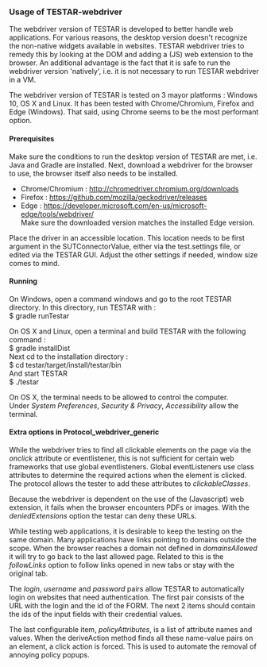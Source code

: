 ### Usage of TESTAR-webdriver

The webdriver version of TESTAR is developed to better handle web applications.
For various reasons, the desktop version doesn't recognize the non-native widgets available in websites.
TESTAR webdriver tries to remedy this by looking at the DOM and adding a (JS) web extension to the browser.
An additional advantage is the fact that it is safe to run the webdriver version 'natively',
i.e. it is not necessary to run TESTAR webdriver in a VM.

The webdriver version of TESTAR is tested on 3 mayor platforms : Windows 10, OS X and Linux.
It has been tested with Chrome/Chromium, Firefox and Edge (Windows).
That said, using Chrome seems to be the most performant option.

#### Prerequisites

Make sure the conditions to run the desktop version of TESTAR are met, i.e. Java and Gradle are installed.
Next, download a webdriver for the browser to use, the browser itself also needs to be installed.
- Chrome/Chromium : http://chromedriver.chromium.org/downloads
- Firefox : https://github.com/mozilla/geckodriver/releases
- Edge : https://developer.microsoft.com/en-us/microsoft-edge/tools/webdriver/  
  Make sure the downloaded version matches the installed Edge version.

Place the driver in an accessible location.
This location needs to be first argument in the SUTConnectorValue, either via the test.settings file,
or edited via the TESTAR GUI. Adjust the other settings if needed, window size comes to mind.

#### Running

On Windows, open a command windows and go to the root TESTAR directory.
In this directory, run TESTAR with :  
$ gradle runTestar

On OS X and Linux, open a terminal and build TESTAR with the following command :  
$ gradle installDist  
Next cd to the installation directory :  
$ cd testar/target/install/testar/bin  
And start TESTAR  
$ ./testar


On OS X, the terminal needs to be allowed to control the computer.  
Under _System Preferences_, _Security & Privacy_, _Accessibility_ allow the terminal.

#### Extra options in Protocol_webdriver_generic

While the webdriver tries to find all clickable elements on the page via the _onclick_ attribute or eventlistener, this is not sufficient for certain web frameworks that use global eventlisteners. Global eventListeners use class attributes to determine the required actions when the element is clicked. The protocol allows the tester to add these attributes to _clickableClasses_.

Because the webdriver is dependent on the use of the (Javascript) web extension, it fails when the browser encounters PDFs or images. With the _deniedExtensions_ option the testar can deny these URLs.

While testing web applications, it is desirable to keep the testing on the same domain. Many applications have links pointing to domains outside the scope. When the browser reaches a domain not defined in _domainsAllowed_ it will try to go back to the last allowed page. Related to this is the _followLinks_ option to follow links opened in new tabs or stay with the original tab. 

The _login_, _username_ and _password_ pairs allow TESTAR to automatically login on websites that need authentication. The first pair consists of the URL with the login and the id of the FORM. The next 2 items should contain the ids of the input fields with their credential values.

The last configurable item, _policyAttributes_, is a list of attribute names and values. When the deriveAction method finds all these name-value pairs on an element, a click action is forced. This is used to automate the removal of annoying policy popups.
